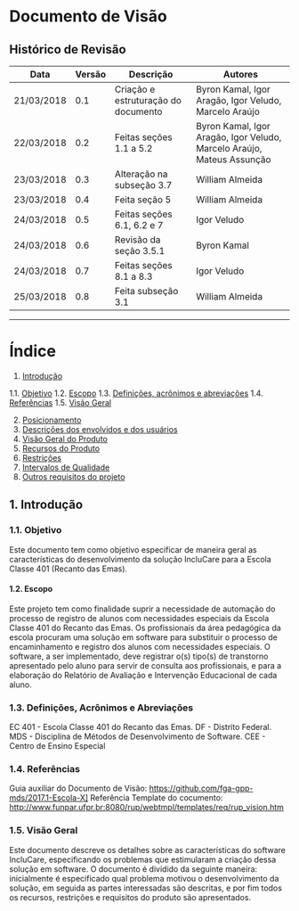 # Documento de Visão

## Histórico de Revisão

|Data | Versão | Descrição | Autores |
|  ---  |  ---  |  ---  |  ---  |
| 21/03/2018 | 0.1 | Criação e estruturação do documento | Byron Kamal, Igor Aragão, Igor Veludo, Marcelo Araújo |
| 22/03/2018 | 0.2 | Feitas seções 1.1 a 5.2 | Byron Kamal, Igor Aragão, Igor Veludo, Marcelo Araújo, Mateus Assunção |
| 23/03/2018 | 0.3 | Alteração na subseção 3.7 | William Almeida |
| 23/03/2018 | 0.4 | Feita seção 5 | William Almeida |
| 24/03/2018 | 0.5 | Feitas seções 6.1, 6.2 e 7 | Igor Veludo |
| 24/03/2018 | 0.6 | Revisão da seção 3.5.1 | Byron Kamal |
| 24/03/2018 | 0.7 | Feitas seções 8.1 a 8.3 | Igor Veludo |
| 25/03/2018 | 0.8 | Feita subseção 3.1 | William Almeida |
------------------------------------------------------------

# Índice
1. [Introdução](#1-introdução)

  1.1. [Objetivo](#11-objetivo)
  1.2. [Escopo](#12-escopo)
  1.3.	[Definições, acrônimos e abreviações](#13-definições)
  1.4. [Referências](#14-referências)
  1.5. [Visão Geral](#15-visão-geral)
  
2. [Posicionamento](#2)
3. [Descrições dos envolvidos e dos usuários](#3)
4. [Visão Geral do Produto](#4)
5. [Recursos do Produto](#5)
6. [Restrições](#6)
7. [Intervalos de Qualidade](#7)
8. [Outros requisitos do projeto](#8)
      

## 1. Introdução

### 1.1.               Objetivo
Este documento tem como objetivo especificar de maneira geral as características do desenvolvimento da solução IncluCare para a Escola Classe 401 (Recanto das Emas).

#### 1.2.               Escopo
Este projeto tem como finalidade suprir a necessidade de automação do processo de registro de alunos com necessidades especiais da Escola Classe 401 do Recanto das Emas.
Os profissionais da área pedagógica da escola procuram uma solução em software para substituir o processo de encaminhamento e registro dos alunos com necessidades especiais.
O software, a ser implementado, deve registrar o(s) tipo(s) de transtorno apresentado pelo aluno para servir de consulta aos profissionais, e para a elaboração do Relatório de Avaliação e Intervenção Educacional de cada aluno.

### 1.3.               Definições, Acrônimos e Abreviações
EC 401 - Escola Classe 401 do Recanto das Emas.
DF - Distrito Federal.
MDS - Disciplina de Métodos de Desenvolvimento de Software.
CEE - Centro de Ensino Especial

### 1.4.               Referências
Guia auxiliar do Documento de Visão: https://github.com/fga-gpp-mds/2017.1-Escola-X] 
Referência Template do cocumento: http://www.funpar.ufpr.br:8080/rup/webtmpl/templates/req/rup_vision.htm

### 1.5.               Visão Geral
Este documento descreve os detalhes sobre as características do software IncluCare, especificando os problemas que estimularam a criação dessa solução em software. O documento é dividido da seguinte maneira: inicialmente é especificado qual problema motivou o desenvolvimento da solução, em seguida as partes interessadas são descritas, e por fim todos os recursos, restrições e requisitos do produto são apresentados.


